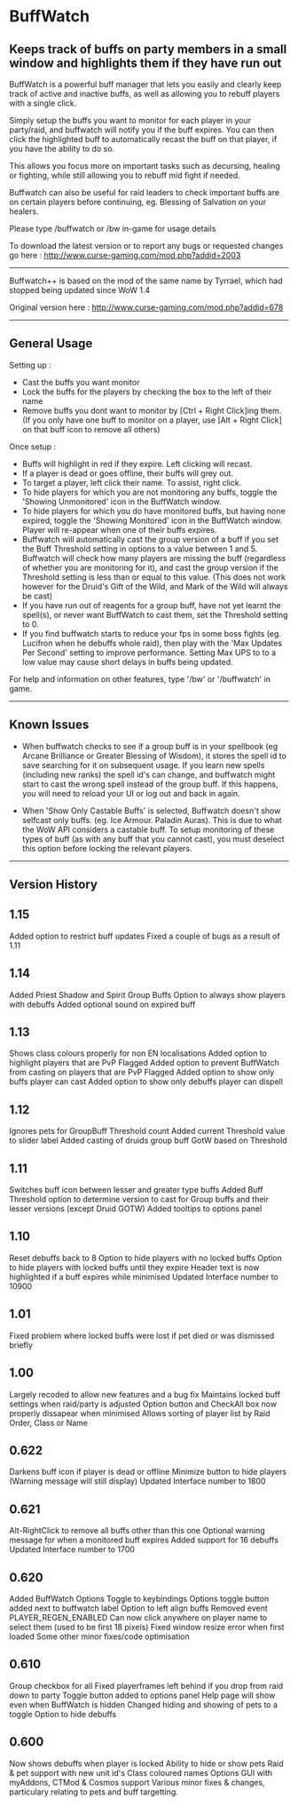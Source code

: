 # BuffWatch
Keeps track of buffs on party members in a small window and highlights them if they have run out
-------------


BuffWatch is a powerful buff manager that lets you easily and clearly keep
track of active and inactive buffs, as well as allowing you to rebuff players
with a single click.

Simply setup the buffs you want to monitor for each player in your party/raid,
and buffwatch will notify you if the buff expires. You can then click the
highlighted buff to automatically recast the buff on that player, if you have
the ability to do so.

This allows you focus more on important tasks such as decursing, healing or
fighting, while still allowing you to rebuff mid fight if needed.

Buffwatch can also be useful for raid leaders to check important buffs are on
certain players before continuing, eg. Blessing of Salvation on your healers.

Please type /buffwatch or /bw in-game for usage details

To download the latest version or to report any bugs or requested changes go
here : http://www.curse-gaming.com/mod.php?addid=2003

-------------------------------------------------------------------------------

Buffwatch++ is based on the mod of the same name by Tyrrael, which had stopped
being updated since WoW 1.4

Original version here : http://www.curse-gaming.com/mod.php?addid=678

-------------------------------------------------------------------------------

General Usage
-------------

Setting up :

  * Cast the buffs you want monitor
  * Lock the buffs for the players by checking the box to the left of their
      name
  * Remove buffs you dont want to monitor by [Ctrl + Right Click]ing them.
      (If you only have one buff to monitor on a player, use
        [Alt + Right Click] on that buff icon to remove all others)

Once setup :

  * Buffs will highlight in red if they expire. Left clicking will recast.
  * If a player is dead or goes offline, their buffs will grey out.
  * To target a player, left click their name. To assist, right click.
  * To hide players for which you are not monitoring any buffs, toggle the
      'Showing Unmonitored' icon in the BuffWatch window.
  * To hide players for which you do have monitored buffs, but having none
      expired, toggle the 'Showing Monitored' icon in the BuffWatch window.
      Player will re-appear when one of their buffs expires.
  * Buffwatch will automatically cast the group version of a buff if you set
      the Buff Threshold setting in options to a value between 1 and 5.
      Buffwatch will check how many players are missing the buff (regardless
      of whether you are monitoring for it), and cast the group version if the
      Threshold setting is less than or equal to this value. (This does not
      work however for the Druid's Gift of the Wild, and Mark of the Wild will
      always be cast)
  * If you have run out of reagents for a group buff, have not yet learnt the
      spell(s), or never want BuffWatch to cast them, set the Threshold
      setting to 0.
  * If you find buffwatch starts to reduce your fps in some boss fights 
      (eg. Lucifron when he debuffs whole raid), then play with the 'Max 
      Updates Per Second' setting to improve performance. Setting Max UPS to 
      to a low value may cause short delays in buffs being updated.

For help and information on other features, type '/bw' or '/buffwatch' in game.

-------------------------------------------------------------------------------

Known Issues
------------

  * When buffwatch checks to see if a group buff is in your spellbook (eg 
      Arcane Brilliance or Greater Blessing of Wisdom), it stores the spell id 
      to save searching for it on subsequent usage. If you learn new spells 
      (including new ranks) the spell id's can change, and buffwatch might 
      start to cast the wrong spell instead of the group buff. If this happens, 
      you will need to reload your UI or log out and back in again.
      
  * When 'Show Only Castable Buffs' is selected, Buffwatch doesn't show 
      selfcast only buffs. (eg. Ice Armour. Paladin Auras). This is due to
      what the WoW API considers a castable buff. To setup monitoring of these
      types of buff (as with any buff that you cannot cast), you must deselect
      this option before locking the relevant players.

-------------------------------------------------------------------------------

Version History
---------------

1.15
----

Added option to restrict buff updates
Fixed a couple of bugs as a result of 1.11

1.14
----

Added Priest Shadow and Spirit Group Buffs
Option to always show players with debuffs
Added optional sound on expired buff

1.13
----

Shows class colours properly for non EN localisations
Added option to highlight players that are PvP Flagged
Added option to prevent BuffWatch from casting on players that are PvP Flagged
Added option to show only buffs player can cast
Added option to show only debuffs player can dispell

1.12
----

Ignores pets for GroupBuff Threshold count
Added current Threshold value to slider label
Added casting of druids group buff GotW based on Threshold

1.11
----

Switches buff icon between lesser and greater type buffs
Added Buff Threshold option to determine version to cast for 
  Group buffs and their lesser versions (except Druid GOTW)
Added tooltips to options panel

1.10
----

Reset debuffs back to 8
Option to hide players with no locked buffs
Option to hide players with locked buffs until they expire
Header text is now highlighted if a buff expires while minimised
Updated Interface number to 10900

1.01
----

Fixed problem where locked buffs were lost if pet died or was dismissed briefly

1.00
----

Largely recoded to allow new features and a bug fix
Maintains locked buff settings when raid/party is adjusted
Option button and CheckAll box now properly dissapear when minimised
Allows sorting of player list by Raid Order, Class or Name

0.622
-----

Darkens buff icon if player is dead or offline
Minimize button to hide players (Warning message will still display)
Updated Interface number to 1800

0.621
-----

Alt-RightClick to remove all buffs other than this one
Optional warning message for when a monitored buff expires
Added support for 16 debuffs
Updated Interface number to 1700


0.620
-----

Added BuffWatch Options Toggle to keybindings
Options toggle button added next to buffwatch label
Option to left align buffs
Removed event PLAYER_REGEN_ENABLED
Can now click anywhere on player name to select them (used to be first 18
  pixels)
Fixed window resize error when first loaded
Some other minor fixes/code optimisation


0.610
-----

Group checkbox for all
Fixed playerframes left behind if you drop from raid down to party
Toggle button added to options panel
Help page will show even when BuffWatch is hidden
Changed hiding and showing of pets to a toggle
Option to hide debuffs


0.600
-----

Now shows debuffs when player is locked
Ability to hide or show pets
Raid & pet support with new unit id's
Class coloured names
Options GUI with myAddons, CTMod & Cosmos support
Various minor fixes & changes, particulary relating to pets and buff
  targetting.
